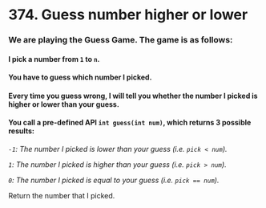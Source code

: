 # 374. Guess number higher or lower

### We are playing the Guess Game. The game is as follows:

#### I pick a number from `1` to `n`. 

#### You have to guess which number I picked.

#### Every time you guess wrong, I will tell you whether the number I picked is higher or lower than your guess.

#### You call a pre-defined API `int guess(int num)`, which returns 3 possible results:

*`-1`: The number I picked is lower than your guess (i.e. `pick < num`).*

*`1`: The number I picked is higher than your guess (i.e. `pick > num`).*

*`0`: The number I picked is equal to your guess (i.e. `pick == num`).*

Return the number that I picked.
